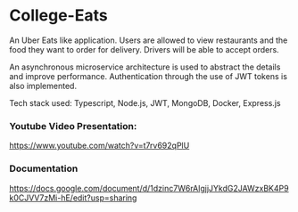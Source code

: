 # College-Eats

An Uber Eats like application. Users are allowed to view restaurants and the food they want to order for delivery. Drivers will be able to accept orders.

An asynchronous microservice architecture is used to abstract the details and improve performance. Authentication through the use of JWT tokens is also implemented.

Tech stack used: 
Typescript, Node.js, JWT, MongoDB, Docker, Express.js 

### Youtube Video Presentation:

https://www.youtube.com/watch?v=t7rv692qPlU

### Documentation 

https://docs.google.com/document/d/1dzinc7W6rAlgjjJYkdG2JAWzxBK4P9k0CJVV7zMi-hE/edit?usp=sharing
